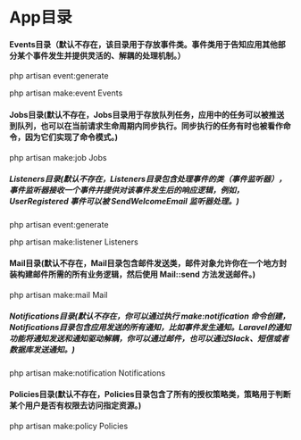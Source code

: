# App目录

#### Events目录（默认不存在，该目录用于存放事件类。事件类用于告知应用其他部分某个事件发生并提供灵活的、解耦的处理机制。）

php artisan event:generate

php artisan make:event Events

#### Jobs目录(默认不存在，Jobs目录用于存放队列任务，应用中的任务可以被推送到队列，也可以在当前请求生命周期内同步执行。同步执行的任务有时也被看作命令，因为它们实现了命令模式。)

php artisan make:job Jobs

##### Listeners目录(默认不存在，Listeners目录包含处理事件的类（事件监听器），事件监听器接收一个事件并提供对该事件发生后的响应逻辑，例如，UserRegistered 事件可以被 SendWelcomeEmail 监听器处理。)

php artisan event:generate

php artisan make:listener Listeners

#### Mail目录(默认不存在，Mail目录包含邮件发送类，邮件对象允许你在一个地方封装构建邮件所需的所有业务逻辑，然后使用 Mail::send 方法发送邮件。)

php artisan make:mail Mail

##### Notifications目录(默认不存在，你可以通过执行 make:notification 命令创建，Notifications目录包含应用发送的所有通知，比如事件发生通知。Laravel的通知功能将通知发送和通知驱动解耦，你可以通过邮件，也可以通过Slack、短信或者数据库发送通知。)

php artisan make:notification Notifications

#### Policies目录(默认不存在，Policies目录包含了所有的授权策略类，策略用于判断某个用户是否有权限去访问指定资源。)

php artisan make:policy Policies